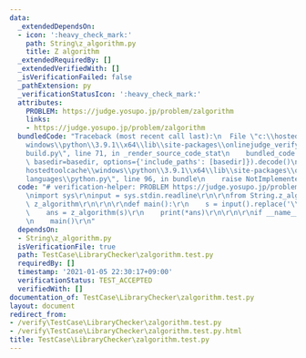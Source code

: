 ```yaml
---
data:
  _extendedDependsOn:
  - icon: ':heavy_check_mark:'
    path: String\z_algorithm.py
    title: Z algorithm
  _extendedRequiredBy: []
  _extendedVerifiedWith: []
  _isVerificationFailed: false
  _pathExtension: py
  _verificationStatusIcon: ':heavy_check_mark:'
  attributes:
    PROBLEM: https://judge.yosupo.jp/problem/zalgorithm
    links:
    - https://judge.yosupo.jp/problem/zalgorithm
  bundledCode: "Traceback (most recent call last):\n  File \"c:\\hostedtoolcache\\\
    windows\\python\\3.9.1\\x64\\lib\\site-packages\\onlinejudge_verify\\documentation\\\
    build.py\", line 71, in _render_source_code_stat\n    bundled_code = language.bundle(stat.path,\
    \ basedir=basedir, options={'include_paths': [basedir]}).decode()\n  File \"c:\\\
    hostedtoolcache\\windows\\python\\3.9.1\\x64\\lib\\site-packages\\onlinejudge_verify\\\
    languages\\python.py\", line 96, in bundle\n    raise NotImplementedError\nNotImplementedError\n"
  code: "# verification-helper: PROBLEM https://judge.yosupo.jp/problem/zalgorithm\r\
    \nimport sys\r\ninput = sys.stdin.readline\r\n\r\nfrom String.z_algorithm import\
    \ z_algorithm\r\n\r\n\r\ndef main():\r\n    s = input().replace('\\n', '')\r\n\
    \    ans = z_algorithm(s)\r\n    print(*ans)\r\n\r\n\r\nif __name__ == '__main__':\r\
    \n    main()\r\n"
  dependsOn:
  - String\z_algorithm.py
  isVerificationFile: true
  path: TestCase\LibraryChecker\zalgorithm.test.py
  requiredBy: []
  timestamp: '2021-01-05 22:30:17+09:00'
  verificationStatus: TEST_ACCEPTED
  verifiedWith: []
documentation_of: TestCase\LibraryChecker\zalgorithm.test.py
layout: document
redirect_from:
- /verify\TestCase\LibraryChecker\zalgorithm.test.py
- /verify\TestCase\LibraryChecker\zalgorithm.test.py.html
title: TestCase\LibraryChecker\zalgorithm.test.py
---
```

